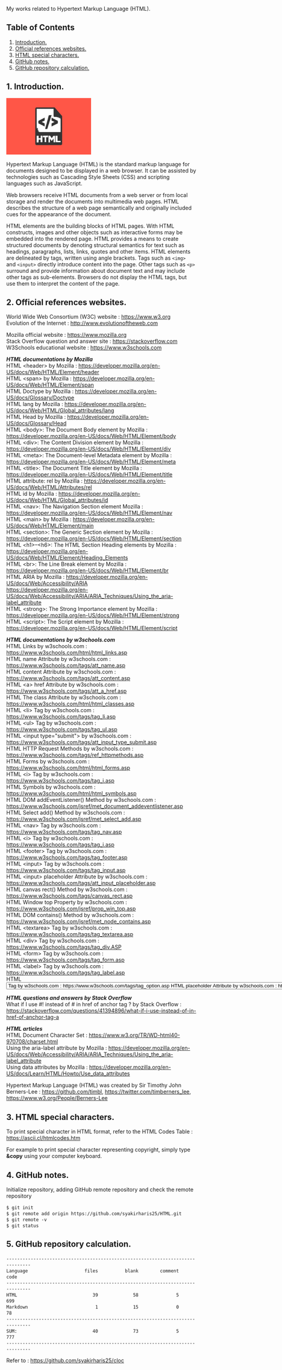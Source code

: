 My works related to Hypertext Markup Language (HTML).

## Table of Contents
1. [Introduction.](#introduction)
2. [Official references websites.](#references)
3. [HTML special characters.](#special)
4. [GitHub notes.](#github)
5. [GitHub repository calculation.](#calculation)

<a name="introduction"></a>
## 1. Introduction.
<img src="HTML.jpg" height="150">

Hypertext Markup Language (HTML) is the standard markup language for documents designed to be displayed in a web browser. It can be assisted by technologies such as Cascading Style Sheets (CSS) and scripting languages such as JavaScript.

Web browsers receive HTML documents from a web server or from local storage and render the documents into multimedia web pages. HTML describes the structure of a web page semantically and originally included cues for the appearance of the document.

HTML elements are the building blocks of HTML pages. With HTML constructs, images and other objects such as interactive forms may be embedded into the rendered page. HTML provides a means to create structured documents by denoting structural semantics for text such as headings, paragraphs, lists, links, quotes and other items. HTML elements are delineated by tags, written using angle brackets. Tags such as `<img>` and `<input>` directly introduce content into the page. Other tags such as `<p>` surround and provide information about document text and may include other tags as sub-elements. Browsers do not display the HTML tags, but use them to interpret the content of the page.

<a name="references"></a>
## 2. Official references websites. <br />
World Wide Web Consortium (W3C) website : https://www.w3.org <br />
Evolution of the Internet : http://www.evolutionoftheweb.com <br />

Mozilla official website : https://www.mozilla.org <br />
Stack Overflow question and answer site : https://stackoverflow.com <br />
W3Schools educational website : https://www.w3schools.com <br />

**_HTML documentations by Mozilla_** <br />
HTML \<header> by Mozilla : https://developer.mozilla.org/en-US/docs/Web/HTML/Element/header <br />
HTML \<span> by Mozilla : https://developer.mozilla.org/en-US/docs/Web/HTML/Element/span <br />
HTML Doctype by Mozilla : https://developer.mozilla.org/en-US/docs/Glossary/Doctype <br />
HTML lang by Mozilla : https://developer.mozilla.org/en-US/docs/Web/HTML/Global_attributes/lang <br />
HTML Head by Mozilla : https://developer.mozilla.org/en-US/docs/Glossary/Head <br />
HTML \<body>: The Document Body element by Mozilla : https://developer.mozilla.org/en-US/docs/Web/HTML/Element/body <br />
HTML \<div>: The Content Division element by Mozilla : https://developer.mozilla.org/en-US/docs/Web/HTML/Element/div <br />
HTML \<meta>: The Document-level Metadata element by Mozilla : https://developer.mozilla.org/en-US/docs/Web/HTML/Element/meta <br />
HTML \<title>: The Document Title element by Mozilla : https://developer.mozilla.org/en-US/docs/Web/HTML/Element/title <br />
HTML attribute: rel by Mozilla : https://developer.mozilla.org/en-US/docs/Web/HTML/Attributes/rel <br />
HTML id by Mozilla : https://developer.mozilla.org/en-US/docs/Web/HTML/Global_attributes/id <br />
HTML \<nav>: The Navigation Section element Mozilla : https://developer.mozilla.org/en-US/docs/Web/HTML/Element/nav <br />
HTML \<main> by Mozilla : https://developer.mozilla.org/en-US/docs/Web/HTML/Element/main <br />
HTML \<section>: The Generic Section element by Mozilla : https://developer.mozilla.org/en-US/docs/Web/HTML/Element/section <br />
HTML \<h1>–\<h6>: The HTML Section Heading elements by Mozilla : https://developer.mozilla.org/en-US/docs/Web/HTML/Element/Heading_Elements <br />
HTML \<br>: The Line Break element by Mozilla : https://developer.mozilla.org/en-US/docs/Web/HTML/Element/br <br />
HTML ARIA by Mozilla : https://developer.mozilla.org/en-US/docs/Web/Accessibility/ARIA <br />
https://developer.mozilla.org/en-US/docs/Web/Accessibility/ARIA/ARIA_Techniques/Using_the_aria-label_attribute <br />
HTML \<strong>: The Strong Importance element by Mozilla : https://developer.mozilla.org/en-US/docs/Web/HTML/Element/strong <br />
HTML \<script>: The Script element by Mozilla : https://developer.mozilla.org/en-US/docs/Web/HTML/Element/script <br />

**_HTML documentations by w3schools.com_** <br />
HTML Links by w3schools.com : https://www.w3schools.com/html/html_links.asp <br />
HTML name Attribute by w3schools.com : https://www.w3schools.com/tags/att_name.asp <br />
HTML content Attribute by w3schools.com : https://www.w3schools.com/tags/att_content.asp <br />
HTML \<a> href Attribute by w3schools.com : https://www.w3schools.com/tags/att_a_href.asp <br />
HTML The class Attribute by w3schools.com : https://www.w3schools.com/html/html_classes.asp <br />
HTML \<li> Tag by w3schools.com : https://www.w3schools.com/tags/tag_li.asp <br />
HTML \<ul> Tag by w3schools.com : https://www.w3schools.com/tags/tag_ul.asp <br />
HTML \<input type="submit"> by w3schools.com : https://www.w3schools.com/tags/att_input_type_submit.asp <br />
HTML HTTP Request Methods by w3schools.com : https://www.w3schools.com/tags/ref_httpmethods.asp <br />
HTML Forms by w3schools.com : https://www.w3schools.com/html/html_forms.asp <br />
HTML \<i> Tag by w3schools.com : https://www.w3schools.com/tags/tag_i.asp <br />
HTML Symbols by w3schools.com : https://www.w3schools.com/html/html_symbols.asp <br />
HTML DOM addEventListener() Method by w3schools.com : https://www.w3schools.com/jsref/met_document_addeventlistener.asp <br />
HTML Select add() Method by w3schools.com : https://www.w3schools.com/jsref/met_select_add.asp <br />
HTML \<nav> Tag by w3schools.com : https://www.w3schools.com/tags/tag_nav.asp <br />
HTML \<i> Tag by w3schools.com : https://www.w3schools.com/tags/tag_i.asp <br />
HTML \<footer> Tag by w3schools.com : https://www.w3schools.com/tags/tag_footer.asp <br />
HTML \<input> Tag by w3schools.com : https://www.w3schools.com/tags/tag_input.asp <br />
HTML \<input> placeholder Attribute by w3schools.com : https://www.w3schools.com/tags/att_input_placeholder.asp <br />
HTML canvas rect() Method by w3schools.com : https://www.w3schools.com/tags/canvas_rect.asp <br />
HTML Window top Property by w3schools.com : https://www.w3schools.com/jsref/prop_win_top.asp <br />
HTML DOM contains() Method by w3schools.com : https://www.w3schools.com/jsref/met_node_contains.asp <br />
HTML \<textarea> Tag by w3schools.com : https://www.w3schools.com/tags/tag_textarea.asp <br />
HTML \<div> Tag by w3schools.com : https://www.w3schools.com/tags/tag_div.ASP <br />
HTML \<form> Tag by w3schools.com : https://www.w3schools.com/tags/tag_form.asp <br />
HTML \<label> Tag by w3schools.com : https://www.w3schools.com/tags/tag_label.asp <br />
HTML <select> Tag by w3schools.com : https://www.w3schools.com/tags/tag_select.asp <br />
HTML <option> Tag by w3schools.com : https://www.w3schools.com/tags/tag_option.asp <br />
HTML <input> placeholder Attribute by w3schools.com : https://www.w3schools.com/tags/att_input_placeholder.asp <br />

**_HTML questions and answers by Stack Overflow_** <br />
What if I use #! instead of # in href of anchor tag <a>? by Stack Overflow : https://stackoverflow.com/questions/41394896/what-if-i-use-instead-of-in-href-of-anchor-tag-a <br />

**_HTML articles_** <br />
HTML Document Character Set : https://www.w3.org/TR/WD-html40-970708/charset.html <br />
Using the aria-label attribute by Mozilla : https://developer.mozilla.org/en-US/docs/Web/Accessibility/ARIA/ARIA_Techniques/Using_the_aria-label_attribute <br />
Using data attributes by Mozilla : https://developer.mozilla.org/en-US/docs/Learn/HTML/Howto/Use_data_attributes <br />
  
Hypertext Markup Language (HTML) was created by Sir Timothy John Berners-Lee : https://github.com/timbl, https://twitter.com/timberners_lee, https://www.w3.org/People/Berners-Lee <br />

<a name="special"></a>
## 3. HTML special characters.
To print special character in HTML format, refer to the HTML Codes Table : https://ascii.cl/htmlcodes.htm

For example to print special character representing copyright, simply type **&copy** using your computer keyboard.

<a name="github"></a>
## 4. GitHub notes.
Initialize repository, adding GitHub remote repository and check the remote repository
```
$ git init
$ git remote add origin https://github.com/syakirharis25/HTML.git
$ git remote -v
$ git status
```

<a name="calculation"></a>
## 5. GitHub repository calculation.
```
-------------------------------------------------------------------------------
Language                     files          blank        comment           code
-------------------------------------------------------------------------------
HTML                            39             58              5            699
Markdown                         1             15              0             78
-------------------------------------------------------------------------------
SUM:                            40             73              5            777
-------------------------------------------------------------------------------
```
Refer to : https://github.com/syakirharis25/cloc
